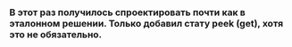 ### В этот раз получилось спроектировать почти как в эталонном решении. Только добавил стату peek (get), хотя это не обязательно.